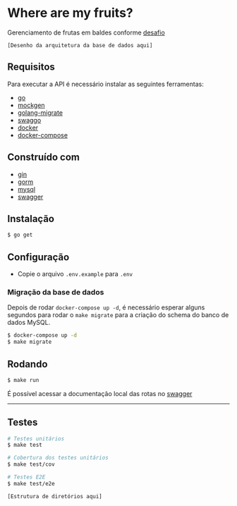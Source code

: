 # Where are my fruits?

Gerenciamento de frutas em baldes conforme [desafio](./docs/desafio_backend_planne.pdf)

`[Desenho da arquitetura da base de dados aqui]`

## Requisitos

Para executar a API é necessário instalar as seguintes ferramentas:

- [go](https://tip.golang.org/doc/go1.20)
- [mockgen](https://github.com/golang/mock)
- [golang-migrate](https://github.com/golang-migrate/migrate/tree/master/cmd/migrate)
- [swaggo](https://github.com/swaggo/swag)
- [docker](https://www.docker.com/)
- [docker-compose](https://docs.docker.com/compose/)

## Construído com

- [gin](https://gin-gonic.com)
- [gorm](https://gorm.io)
- [mysql](https://www.mysql.com)
- [swagger](https://swagger.io)

## Instalação

```bash
$ go get
```

## Configuração

- Copie o arquivo `.env.example` para `.env`

### Migração da base de dados

Depois de rodar `docker-compose up -d`, é necessário esperar alguns segundos para rodar o `make migrate` para a criação do schema do banco de dados MySQL.

```bash
$ docker-compose up -d
$ make migrate
```

## Rodando

```bash
$ make run
```

É possível acessar a documentação local das rotas no [swagger](http:localhost:8080/api/swagger/index.html)

---

## Testes

```bash
# Testes unitários
$ make test

# Cobertura dos testes unitários
$ make test/cov

# Testes E2E
$ make test/e2e
```

`[Estrutura de diretórios aqui]`